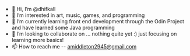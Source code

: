 - 👋 Hi, I’m @dhifkall
- 👀 I’m interested in art, music, games, and programming
- 🌱 I’m currently learning front end development through the Odin Project and have learned some Java programming
- 💞️ I’m looking to collaborate on ... nothing quite yet :) just focusing on learning more basics!
- 📫 How to reach me -- amiddleton2945@gmail.com

<!---
dhifkall/dhifkall is a ✨ special ✨ repository because its `README.md` (this file) appears on your GitHub profile.
You can click the Preview link to take a look at your changes.
--->

